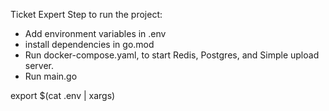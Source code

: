 Ticket Expert
Step to run the project:
- Add environment variables in .env
- install dependencies in go.mod
- Run docker-compose.yaml, to start Redis, Postgres, and Simple upload server. 
- Run main.go


export $(cat .env | xargs) 